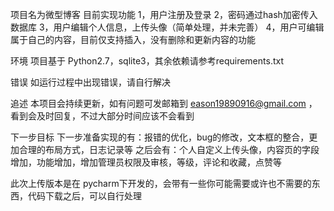 项目名为微型博客
目前实现功能
1，用户注册及登录
2，密码通过hash加密传入数据库
3，用户编辑个人信息，上传头像（简单处理，并未完善）
4，用户可编辑属于自己的内容，目前仅支持插入，没有删除和更新内容的功能

环境
项目基于 Python2.7，sqlite3，其余依赖请参考requirements.txt

错误
如运行过程中出现错误，请自行解决

追述
本项目会持续更新，如有问题可发邮箱到 eason19890916@gmail.com ，看到会及时回复，不过大部分时间应该不会看到

下一步目标
下一步准备实现的有：报错的优化，bug的修改，文本框的整合，更加合理的布局方式，日志记录等
之后会有：个人自定义上传头像，内容页的字段增加，功能增加，增加管理员权限及审核，等级，评论和收藏，点赞等

此次上传版本是在 pycharm下开发的，会带有一些你可能需要或许也不需要的东西，代码下载之后，可以自行处理